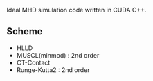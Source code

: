 Ideal MHD simulation code written in CUDA C++.

## Scheme

- HLLD
- MUSCL(minmod) : 2nd order
- CT-Contact
- Runge-Kutta2 : 2nd order
